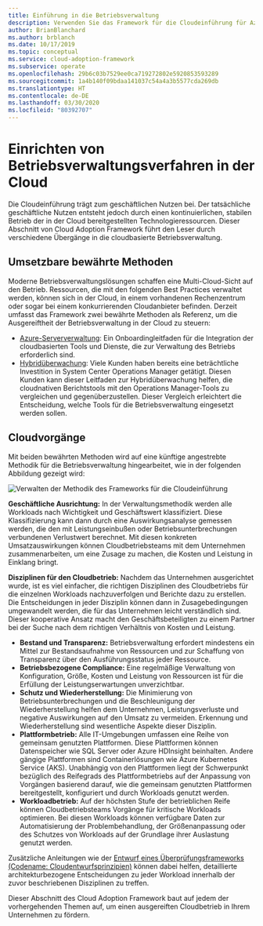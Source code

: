 ```yaml
---
title: Einführung in die Betriebsverwaltung
description: Verwenden Sie das Framework für die Cloudeinführung für Azure, um sich mit den verschiedenen Übergängen vertraut zu machen, die erfolgen müssen, um die cloudbasierte Betriebsverwaltung zu ermöglichen.
author: BrianBlanchard
ms.author: brblanch
ms.date: 10/17/2019
ms.topic: conceptual
ms.service: cloud-adoption-framework
ms.subservice: operate
ms.openlocfilehash: 29b6c03b7529ee0ca719272802e5920853593289
ms.sourcegitcommit: 1a4b140f09bdaa141037c54a4a3b5577cda269db
ms.translationtype: HT
ms.contentlocale: de-DE
ms.lasthandoff: 03/30/2020
ms.locfileid: "80392707"
---
```

# <a name="establish-operational-management-practices-in-the-cloud"></a>Einrichten von Betriebsverwaltungsverfahren in der Cloud

Die Cloudeinführung trägt zum geschäftlichen Nutzen bei. Der tatsächliche geschäftliche Nutzen entsteht jedoch durch einen kontinuierlichen, stabilen Betrieb der in der Cloud bereitgestellten Technologieressourcen. Dieser Abschnitt von Cloud Adoption Framework führt den Leser durch verschiedene Übergänge in die cloudbasierte Betriebsverwaltung.

## <a name="actionable-best-practices"></a>Umsetzbare bewährte Methoden

Moderne Betriebsverwaltungslösungen schaffen eine Multi-Cloud-Sicht auf den Betrieb. Ressourcen, die mit den folgenden Best Practices verwaltet werden, können sich in der Cloud, in einem vorhandenen Rechenzentrum oder sogar bei einem konkurrierenden Cloudanbieter befinden. Derzeit umfasst das Framework zwei bewährte Methoden als Referenz, um die Ausgereiftheit der Betriebsverwaltung in der Cloud zu steuern:

- [Azure-Serververwaltung](./azure-server-management/index.md): Ein Onboardingleitfaden für die Integration der cloudbasierten Tools und Dienste, die zur Verwaltung des Betriebs erforderlich sind.
- [Hybridüberwachung](./monitor/index.md): Viele Kunden haben bereits eine beträchtliche Investition in System Center Operations Manager getätigt. Diesen Kunden kann dieser Leitfaden zur Hybridüberwachung helfen, die cloudnativen Berichtstools mit den Operations Manager-Tools zu vergleichen und gegenüberzustellen. Dieser Vergleich erleichtert die Entscheidung, welche Tools für die Betriebsverwaltung eingesetzt werden sollen.

## <a name="cloud-operations"></a>Cloudvorgänge

Mit beiden bewährten Methoden wird auf eine künftige angestrebte Methodik für die Betriebsverwaltung hingearbeitet, wie in der folgenden Abbildung gezeigt wird:

![Verwalten der Methodik des Frameworks für die Cloudeinführung](../_images/manage/caf-manage.png)

**Geschäftliche Ausrichtung:** In der Verwaltungsmethodik werden alle Workloads nach Wichtigkeit und Geschäftswert klassifiziert. Diese Klassifizierung kann dann durch eine Auswirkungsanalyse gemessen werden, die den mit Leistungseinbußen oder Betriebsunterbrechungen verbundenen Verlustwert berechnet. Mit diesen konkreten Umsatzauswirkungen können Cloudbetriebsteams mit dem Unternehmen zusammenarbeiten, um eine Zusage zu machen, die Kosten und Leistung in Einklang bringt.

**Disziplinen für den Cloudbetrieb:** Nachdem das Unternehmen ausgerichtet wurde, ist es viel einfacher, die richtigen Disziplinen des Cloudbetriebs für die einzelnen Workloads nachzuverfolgen und Berichte dazu zu erstellen. Die Entscheidungen in jeder Disziplin können dann in Zusagebedingungen umgewandelt werden, die für das Unternehmen leicht verständlich sind. Dieser kooperative Ansatz macht den Geschäftsbeteiligten zu einem Partner bei der Suche nach dem richtigen Verhältnis von Kosten und Leistung.

- **Bestand und Transparenz:** Betriebsverwaltung erfordert mindestens ein Mittel zur Bestandsaufnahme von Ressourcen und zur Schaffung von Transparenz über den Ausführungsstatus jeder Ressource.
- **Betriebsbezogene Compliance:** Eine regelmäßige Verwaltung von Konfiguration, Größe, Kosten und Leistung von Ressourcen ist für die Erfüllung der Leistungserwartungen unverzichtbar.
- **Schutz und Wiederherstellung:** Die Minimierung von Betriebsunterbrechungen und die Beschleunigung der Wiederherstellung helfen dem Unternehmen, Leistungsverluste und negative Auswirkungen auf den Umsatz zu vermeiden. Erkennung und Wiederherstellung sind wesentliche Aspekte dieser Disziplin.
- **Plattformbetrieb:** Alle IT-Umgebungen umfassen eine Reihe von gemeinsam genutzten Plattformen. Diese Plattformen können Datenspeicher wie SQL Server oder Azure HDInsight beinhalten. Andere gängige Plattformen sind Containerlösungen wie Azure Kubernetes Service (AKS). Unabhängig von den Plattformen liegt der Schwerpunkt bezüglich des Reifegrads des Plattformbetriebs auf der Anpassung von Vorgängen basierend darauf, wie die gemeinsam genutzten Plattformen bereitgestellt, konfiguriert und durch Workloads genutzt werden.
- **Workloadbetrieb:** Auf der höchsten Stufe der betrieblichen Reife können Cloudbetriebsteams Vorgänge für kritische Workloads optimieren. Bei diesen Workloads können verfügbare Daten zur Automatisierung der Problembehandlung, der Größenanpassung oder des Schutzes von Workloads auf der Grundlage ihrer Auslastung genutzt werden.

Zusätzliche Anleitungen wie der [Entwurf eines Überprüfungsframeworks (Codename: Cloudentwurfsprinzipien)](https://docs.microsoft.com/azure/architecture/framework/resiliency/overview) können dabei helfen, detaillierte architekturbezogene Entscheidungen zu jeder Workload innerhalb der zuvor beschriebenen Disziplinen zu treffen.

Dieser Abschnitt des Cloud Adoption Framework baut auf jedem der vorhergehenden Themen auf, um einen ausgereiften Cloudbetrieb in Ihrem Unternehmen zu fördern.
